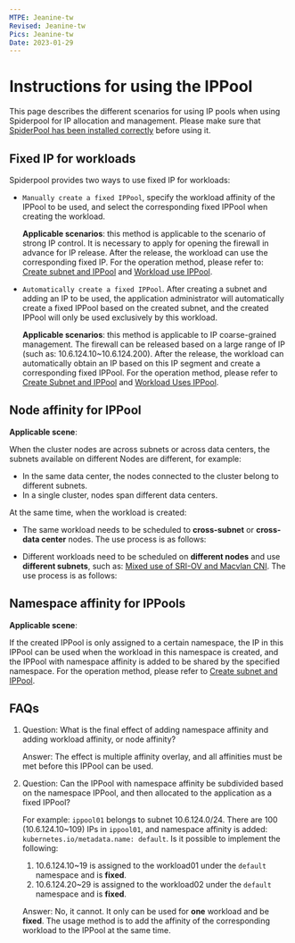 ```yaml
---
MTPE: Jeanine-tw
Revised: Jeanine-tw
Pics: Jeanine-tw
Date: 2023-01-29
---
```


# Instructions for using the IPPool

This page describes the different scenarios for using IP pools when using Spiderpool for IP allocation and management. Please make sure that [SpiderPool has been installed correctly](install.md) before using it.

## Fixed IP for workloads

Spiderpool provides two ways to use fixed IP for workloads:

- `Manually create a fixed IPPool`, specify the workload affinity of the IPPool to be used, and select the corresponding fixed IPPool when creating the workload.

    **Applicable scenarios**: this method is applicable to the scenario of strong IP control. It is necessary to apply for opening the firewall in advance for IP release. After the release, the workload can use the corresponding fixed IP. For the operation method, please refer to: [Create subnet and IPPool](createpool.md) and [Workload use IPPool](usage.md).

- `Automatically create a fixed IPPool`. After creating a subnet and adding an IP to be used, the application administrator will automatically create a fixed IPPool based on the created subnet, and the created IPPool will only be used exclusively by this workload.

    **Applicable scenarios**: this method is applicable to IP coarse-grained management. The firewall can be released based on a large range of IP (such as: 10.6.124.10~10.6.124.200). After the release, the workload can automatically obtain an IP based on this IP segment and create a corresponding fixed IPPool. For the operation method, please refer to [Create Subnet and IPPool](createpool.md) and [Workload Uses IPPool](usage.md).

    

## Node affinity for IPPool

**Applicable scene**:

When the cluster nodes are across subnets or across data centers, the subnets available on different Nodes are different, for example:

- In the same data center, the nodes connected to the cluster belong to different subnets.
- In a single cluster, nodes span different data centers.

At the same time, when the workload is created:

- The same workload needs to be scheduled to **cross-subnet** or **cross-data center** nodes. The use process is as follows:

    

- Different workloads need to be scheduled on **different nodes** and use **different subnets**, such as: [Mixed use of SRI-OV and Macvlan CNI](../../plans/ethplan.md ). The use process is as follows:

    

## Namespace affinity for IPPools

**Applicable scene**:

If the created IPPool is only assigned to a certain namespace, the IP in this IPPool can be used when the workload in this namespace is created, and the IPPool with namespace affinity is added to be shared by the specified namespace. For the operation method, please refer to [Create subnet and IPPool](createpool.md).

## FAQs

1. Question: What is the final effect of adding namespace affinity and adding workload affinity, or node affinity?

    Answer: The effect is multiple affinity overlay, and all affinities must be met before this IPPool can be used.

2. Question: Can the IPPool with namespace affinity be subdivided based on the namespace IPPool, and then allocated to the application as a fixed IPPool?

    For example: `ippool01` belongs to subnet 10.6.124.0/24. There are 100 (10.6.124.10~109) IPs in `ippool01`, and namespace affinity is added: `kubernetes.io/metadata.name: default`. Is it possible to implement the following:

    1. 10.6.124.10~19 is assigned to the workload01 under the `default` namespace and is **fixed**.
    2. 10.6.124.20~29 is assigned to the workload02 under the `default` namespace and is **fixed**.

    Answer: No, it cannot. It only can be used for **one** workload and be **fixed**. The usage method is to add the affinity of the corresponding workload to the IPPool at the same time.
